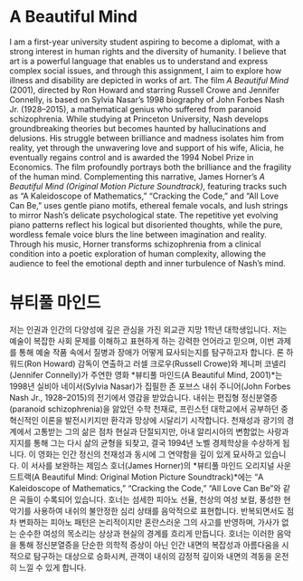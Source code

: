 # A Beautiful Mind

I am a first-year university student aspiring to become a diplomat, with a strong interest in human rights and the diversity of humanity. I believe that art is a powerful language that enables us to understand and express complex social issues, and through this assignment, I aim to explore how illness and disability are depicted in works of art. The film *A Beautiful Mind* (2001), directed by Ron Howard and starring Russell Crowe and Jennifer Connelly, is based on Sylvia Nasar’s 1998 biography of John Forbes Nash Jr. (1928–2015), a mathematical genius who suffered from paranoid schizophrenia. While studying at Princeton University, Nash develops groundbreaking theories but becomes haunted by hallucinations and delusions. His struggle between brilliance and madness isolates him from reality, yet through the unwavering love and support of his wife, Alicia, he eventually regains control and is awarded the 1994 Nobel Prize in Economics. The film profoundly portrays both the brilliance and the fragility of the human mind. Complementing this narrative, James Horner’s *A Beautiful Mind (Original Motion Picture Soundtrack)*, featuring tracks such as “A Kaleidoscope of Mathematics,” “Cracking the Code,” and “All Love Can Be,” uses gentle piano motifs, ethereal female vocals, and lush strings to mirror Nash’s delicate psychological state. The repetitive yet evolving piano patterns reflect his logical but disoriented thoughts, while the pure, wordless female voice blurs the line between imagination and reality. Through his music, Horner transforms schizophrenia from a clinical condition into a poetic exploration of human complexity, allowing the audience to feel the emotional depth and inner turbulence of Nash’s mind.


# 뷰티풀 마인드
저는 인권과 인간의 다양성에 깊은 관심을 가진 외교관 지망 1학년 대학생입니다. 저는 예술이 복잡한 사회 문제를 이해하고 표현하게 하는 강력한 언어라고 믿으며, 이번 과제를 통해 예술 작품 속에서 질병과 장애가 어떻게 묘사되는지를 탐구하고자 합니다. 론 하워드(Ron Howard) 감독이 연출하고 러셀 크로우(Russell Crowe)와 제니퍼 코넬리(Jennifer Connelly)가 주연한 영화 *뷰티풀 마인드(A Beautiful Mind, 2001)*는 1998년 실비아 네이서(Sylvia Nasar)가 집필한 존 포브스 내쉬 주니어(John Forbes Nash Jr., 1928–2015)의 전기에서 영감을 받았습니다. 내쉬는 편집형 정신분열증(paranoid schizophrenia)을 앓았던 수학 천재로, 프린스턴 대학교에서 공부하던 중 혁신적인 이론을 발전시키지만 환각과 망상에 시달리기 시작합니다. 천재성과 광기의 경계에서 고통받는 그의 삶은 점차 현실과 단절되지만, 아내 알리시아의 변함없는 사랑과 지지를 통해 그는 다시 삶의 균형을 되찾고, 결국 1994년 노벨 경제학상을 수상하게 됩니다. 이 영화는 인간 정신의 천재성과 동시에 그 연약함을 깊이 있게 묘사하고 있습니다. 이 서사를 보완하는 제임스 호너(James Horner)의 *뷰티풀 마인드 오리지널 사운드트랙(A Beautiful Mind: Original Motion Picture Soundtrack)*에는 “A Kaleidoscope of Mathematics,” “Cracking the Code,” “All Love Can Be”와 같은 곡들이 수록되어 있습니다. 호너는 섬세한 피아노 선율, 천상의 여성 보컬, 풍성한 현악기를 사용하여 내쉬의 불안정한 심리 상태를 음악적으로 표현합니다. 반복되면서도 점차 변화하는 피아노 패턴은 논리적이지만 혼란스러운 그의 사고를 반영하며, 가사가 없는 순수한 여성의 목소리는 상상과 현실의 경계를 흐리게 만듭니다. 호너는 이러한 음악을 통해 정신분열증을 단순한 의학적 증상이 아닌 인간 내면의 복잡성과 아름다움을 시적으로 탐구하는 대상으로 승화시켜, 관객이 내쉬의 감정적 깊이와 내면의 격동을 온전히 느낄 수 있게 합니다.
